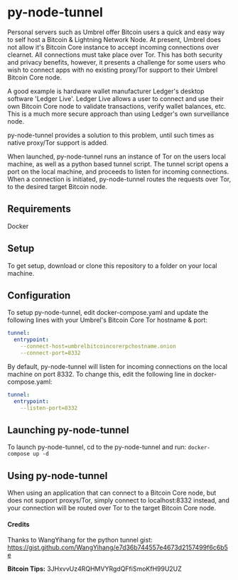 # py-node-tunnel
Personal servers such as Umbrel offer Bitcoin users a quick and easy way to self host a Bitcoin & Lightning Network Node.
At present, Umbrel does not allow it's Bitcoin Core instance to accept incoming connections over clearnet. All connections must take place over Tor.
This has both security and privacy benefits, however, it presents a challenge for some users who wish to connect apps with no existing proxy/Tor support to their Umbrel Bitcoin Core node.

A good example is hardware wallet manufacturer Ledger's desktop software 'Ledger Live'.
Ledger Live allows a user to connect and use their own Bitcoin Core node to validate transactions, verify wallet balances, etc. This is a much more secure approach than using Ledger's own surveillance node.

py-node-tunnel provides a solution to this problem, until such times as native proxy/Tor support is added.

When launched, py-node-tunnel runs an instance of Tor on the users local machine, as well as a python based tunnel script.
The tunnel script opens a port on the local machine, and proceeds to listen for incoming connections.
When a connection is initiated, py-node-tunnel routes the requests over Tor, to the desired target Bitcoin node.

## Requirements

Docker

## Setup

To get setup, download or clone this repository to a folder on your local machine.

## Configuration

To setup py-node-tunnel, edit docker-compose.yaml and update the following lines with your Umbrel's Bitcoin Core Tor hostname & port:

```yaml
tunnel:
  entrypoint:
    --connect-host=umbrelbitcoincorerpchostname.onion
    --connect-port=8332
```
By default, py-node-tunnel will listen for incoming connections on the local machine on port 8332. To change this, edit the following line in docker-compose.yaml:

```yaml
tunnel:
  entrypoint:
    --listen-port=8332
```

## Launching py-node-tunnel

To launch py-node-tunnel, cd to the py-node-tunnel and run:
`docker-compose up -d`

## Using py-node-tunnel
When using an application that can connect to a Bitcoin Core node, but does not support  proxys/Tor, simply connect to localhost:8332 instead, and your connection will be routed over Tor to the target Bitcoin Core node. 

#### Credits
Thanks to WangYihang for the python tunnel gist:
https://gist.github.com/WangYihang/e7d36b744557e4673d2157499f6c6b5e

**Bitcoin Tips:**
3JHxvvUz4RQHMVYRgdQFfiSmoKfH99U2UZ 
